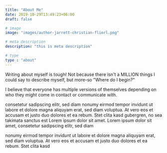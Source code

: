 ```yaml
---
title: "About Me"
date: 2019-10-29T13:49:23+06:00
draft: false

# image
image: "images/author-jarrett-christian-flierl.png"

# meta description
description: "this is meta description"

# type
type : "about"
---
```


 Writing about myself is tough! Not because there isn't a MILLION things I could say to describe myself, but more-so "Where do I begin?"

I believe that everyone has multiple versions of themselves depending on who they might come in contact or communicate with.



consetetur sadipscing elitr, sed diam nonumy eirmod tempor invidunt ut labore et dolore magna aliquyam erat, sed diam voluptua. At vero eos et accusam et justo duo dolores et ea rebum. Stet clita kasd gubergren, no sea takimata sanctus est Lorem ipsum dolor sit amet. Lorem ipsum dolor sit amet, consetetur sadipscing elitr, sed diam

nonumy eirmod tempor invidunt ut labore et dolore magna aliquyam erat, sed diam voluptua. At vero eos et accusam et justo duo dolores et ea rebum. Stet clita kasd
